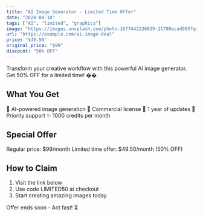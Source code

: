 ```yaml
---
title: "AI Image Generator - Limited Time Offer"
date: "2024-04-18"
tags: ["AI", "limited", "graphics"]
image: "https://images.unsplash.com/photo-1677442136019-21780ecad995?q=80&w=1000&auto=format&fit=crop"
url: "https://example.com/ai-image-deal"
price: "$49.50"
original_price: "$99"
discount: "50% OFF"
---
```


Transform your creative workflow with this powerful AI image generator. Get 50% OFF for a limited time! ��

## What You Get

🎨 AI-powered image generation
📄 Commercial license
🔄 1 year of updates
💬 Priority support
✨ 1000 credits per month

## Special Offer

Regular price: $99/month
Limited time offer: $49.50/month (50% OFF)

## How to Claim

1. Visit the link below
2. Use code LIMITED50 at checkout
3. Start creating amazing images today

Offer ends soon - Act fast! ⏳ 